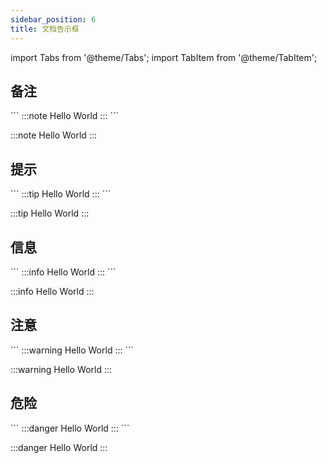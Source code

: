 ```yaml
---
sidebar_position: 6
title: 文档告示框
---
```


import Tabs from '@theme/Tabs';
import TabItem from '@theme/TabItem';

## 备注

<Tabs>
<TabItem value="markdown" label="实现语法">
```
:::note
Hello World
:::
```
</TabItem>
<TabItem value="preview" label="效果预览">

:::note
Hello World
:::

</TabItem>
</Tabs>

## 提示

<Tabs>
<TabItem value="markdown" label="实现语法">
```
:::tip
Hello World
:::
```
</TabItem>
<TabItem value="preview" label="效果预览">

:::tip
Hello World
:::

</TabItem>
</Tabs>

## 信息

<Tabs>
<TabItem value="markdown" label="实现语法">
```
:::info
Hello World
:::
```
</TabItem>
<TabItem value="preview" label="效果预览">

:::info
Hello World
:::

</TabItem>
</Tabs>

## 注意

<Tabs>
<TabItem value="markdown" label="实现语法">
```
:::warning
Hello World
:::
```
</TabItem>
<TabItem value="preview" label="效果预览">

:::warning
Hello World
:::

</TabItem>
</Tabs>

## 危险

<Tabs>
<TabItem value="markdown" label="实现语法">
```
:::danger
Hello World
:::
```
</TabItem>
<TabItem value="preview" label="效果预览">

:::danger
Hello World
:::

</TabItem>
</Tabs>